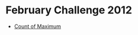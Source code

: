 # February Challenge 2012

* [Count of Maximum][]

[Count of Maximum]: https://www.codechef.com/FEB12/problems/MAXCOUNT
